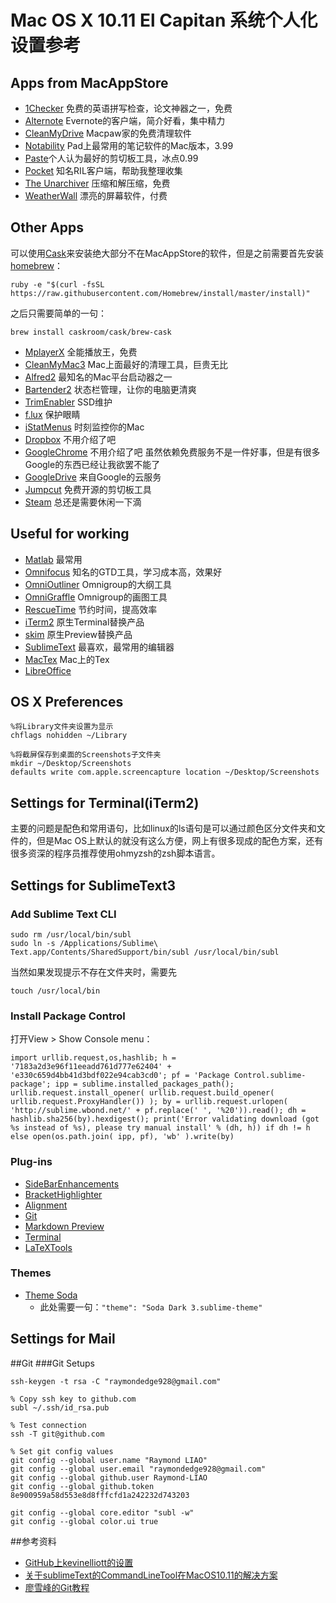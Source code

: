 # Mac OS X 10.11 El Capitan 系统个人化设置参考

## Apps from MacAppStore
* [1Checker](https://itunes.apple.com/us/app/1checker/id766176336?mt=12) 免费的英语拼写检查，论文神器之一，免费
* [Alternote](https://itunes.apple.com/app/id974971992?mt=12
) Evernote的客户端，简介好看，集中精力
* [CleanMyDrive](https://itunes.apple.com/us/app/cleanmydrive-external-drives/id523620159?mt=12) Macpaw家的免费清理软件
* [Notability](https://itunes.apple.com/us/app/notability/id736189492?mt=12) Pad上最常用的笔记软件的Mac版本，3.99
* [Paste]()个人认为最好的剪切板工具，冰点0.99
* [Pocket](https://itunes.apple.com/us/app/pocket/id568494494?mt=12) 知名RIL客户端，帮助我整理收集
* [The Unarchiver](https://itunes.apple.com/en/app/the-unarchiver/id425424353?mt=12) 压缩和解压缩，免费
* [WeatherWall](https://itunes.apple.com/us/app/weather-wall/id581893121?mt=12) 漂亮的屏幕软件，付费


## Other Apps

可以使用[Cask](http://caskroom.io/)来安装绝大部分不在MacAppStore的软件，但是之前需要首先安装[homebrew](http://brew.sh/)：

	ruby -e "$(curl -fsSL https://raw.githubusercontent.com/Homebrew/install/master/install)"

之后只需要简单的一句：
	
	brew install caskroom/cask/brew-cask

* [MplayerX](http://mplayerx.org/download.html#sthash.bF26vnbD.Zgsb1Shh.dpbs) 全能播放王，免费
* [CleanMyMac3](http://macpaw.com/landings/land221?campaign=search_text_cmm3_brand_rw&utm_source=&utm_medium=&utm_term=&utm_content=&utm_campaign=&gclid=Cj0KEQiA-NqyBRC905irsrLr-LUBEiQAWJFYTuPKx1v1DbJeGAnDRupaPIUZNBx1yZ11ItOGOlThre4aArEN8P8HAQ&siteID=&CJPID=&mpaid=) Mac上面最好的清理工具，巨贵无比
* [Alfred2](https://www.alfredapp.com/) 最知名的Mac平台启动器之一
* [Bartender2](https://www.macbartender.com/) 状态栏管理，让你的电脑更清爽
* [TrimEnabler](https://www.cindori.org/software/trimenabler/) SSD维护
* [f.lux](https://justgetflux.com/news/pages/mac/) 保护眼睛
* [iStatMenus](https://bjango.com/mac/istatmenus/) 时刻监控你的Mac
* [Dropbox](https://www.dropbox.com/) 不用介绍了吧
* [GoogleChrome](https://www.google.com/chrome/browser/desktop/index.html) 不用介绍了吧 虽然依赖免费服务不是一件好事，但是有很多Google的东西已经让我欲罢不能了
* [GoogleDrive]() 来自Google的云服务
* [Jumpcut](http://jumpcut.sourceforge.net/) 免费开源的剪切板工具
* [Steam](http://store.steampowered.com/) 总还是需要休闲一下滴

## Useful for working
* [Matlab](http://fr.mathworks.com/products/matlab/?refresh=true) 最常用
* [Omnifocus](https://www.omnigroup.com/omnifocus) 知名的GTD工具，学习成本高，效果好
* [OmniOutliner]() Omnigroup的大纲工具
* [OmniGraffle]() Omnigroup的画图工具
* [RescueTime](https://www.rescuetime.com) 节约时间，提高效率
* [iTerm2](https://www.iterm2.com/) 原生Terminal替换产品
* [skim](http://skim-app.sourceforge.net/) 原生Preview替换产品
* [SublimeText](https://www.sublimetext.com/) 最喜欢，最常用的编辑器
* [MacTex](https://tug.org/mactex/) Mac上的Tex
* [LibreOffice]()

## OS X Preferences
```
%将Library文件夹设置为显示
chflags nohidden ~/Library

%将截屏保存到桌面的Screenshots子文件夹
mkdir ~/Desktop/Screenshots
defaults write com.apple.screencapture location ~/Desktop/Screenshots
```

## Settings for Terminal(iTerm2)

主要的问题是配色和常用语句，比如linux的ls语句是可以通过颜色区分文件夹和文件的，但是Mac OS上默认的就没有这么方便，网上有很多现成的配色方案，还有很多资深的程序员推荐使用ohmyzsh的zsh脚本语言。

## Settings for SublimeText3
### Add Sublime Text CLI

	sudo rm /usr/local/bin/subl
	sudo ln -s /Applications/Sublime\ Text.app/Contents/SharedSupport/bin/subl /usr/local/bin/subl

当然如果发现提示不存在文件夹时，需要先

	touch /usr/local/bin

### Install Package Control
打开View > Show Console menu：

	import urllib.request,os,hashlib; h = '7183a2d3e96f11eeadd761d777e62404' + 'e330c659d4bb41d3bdf022e94cab3cd0'; pf = 'Package Control.sublime-package'; ipp = sublime.installed_packages_path(); urllib.request.install_opener( urllib.request.build_opener( urllib.request.ProxyHandler()) ); by = urllib.request.urlopen( 'http://sublime.wbond.net/' + pf.replace(' ', '%20')).read(); dh = hashlib.sha256(by).hexdigest(); print('Error validating download (got %s instead of %s), please try manual install' % (dh, h)) if dh != h else open(os.path.join( ipp, pf), 'wb' ).write(by)

### Plug-ins
* [SideBarEnhancements](https://packagecontrol.io/packages/SideBarEnhancements)
* [BracketHighlighter](https://packagecontrol.io/packages/BracketHighlighter)
* [Alignment](https://packagecontrol.io/packages/Alignment)
* [Git](https://packagecontrol.io/packages/Git)
* [Markdown Preview](https://packagecontrol.io/packages/Markdown%20Preview)
* [Terminal](https://packagecontrol.io/packages/Terminal)
* [LaTeXTools](https://packagecontrol.io/packages/LaTeXTools)

### Themes
* [Theme Soda](https://packagecontrol.io/packages/Theme%20-%20Soda)
	* 此处需要一句：`"theme": "Soda Dark 3.sublime-theme"`

## Settings for Mail

##Git
###Git Setups

	ssh-keygen -t rsa -C "raymondedge928@gmail.com"

	% Copy ssh key to github.com
	subl ~/.ssh/id_rsa.pub

	% Test connection
	ssh -T git@github.com

	% Set git config values
	git config --global user.name "Raymond LIAO"
	git config --global user.email "raymondedge928@gmail.com"
	git config --global github.user Raymond-LIAO
	git config --global github.token 8e900959a58d553e8d8fffcfd1a242232d743203

	git config --global core.editor "subl -w"
	git config --global color.ui true

##参考资料
* [GitHub上kevinelliott的设置](https://gist.github.com/kevinelliott/e12aa642a8388baf2499)
* [关于sublimeText的CommandLineTool在MacOS10.11的解决方案](http://stackoverflow.com/questions/32915464/sublime-symlink-disappeared-after-upgrading-to-el-capitan)
* [廖雪峰的Git教程](http://www.liaoxuefeng.com/wiki/0013739516305929606dd18361248578c67b8067c8c017b000/0013752340242354807e192f02a44359908df8a5643103a000)



